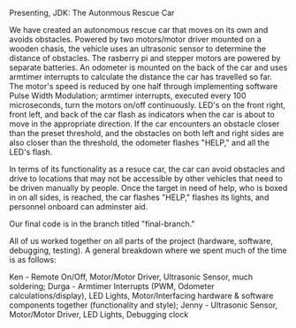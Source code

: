 Presenting, JDK: The Autonmous Rescue Car

We have created an autonomous rescue car that moves on its own and avoids obstacles. Powered by two motors/motor driver mounted on a wooden chasis, the vehicle uses an ultrasonic sensor to determine the distance of obstacles. The rasberry pi and stepper motors are powered by separate batteries. An odometer is mounted on the back of the car and uses armtimer interrupts to calculate the distance the car has travelled so far. The motor's speed is reduced by one half through implementing software Pulse Width Modulation; armtimer interrupts, executed every 100 microseconds, turn the motors on/off continuously. LED's on the front right, front left, and back of the car flash as indicators when the car is about to move in the appropriate direction. If the car encounters an obstacle closer than the preset threshold, and the obstacles on both left and right sides are also closer than the threshold, the odometer flashes "HELP," and all the LED's flash.

In terms of its functionality as a resuce car, the car can avoid obstacles and drive to locations that may not be accessible by other vehicles that need to be driven manually by people. Once the target in need of help, who is boxed in on all sides, is reached, the car flashes "HELP," flashes its lights, and personnel onboard can adminster aid.

Our final code is in the branch titled "final-branch." 

All of us worked together on all parts of the project (hardware, software, debugging, testing). 
A general breakdown where we spent much of the time is as follows:

Ken - Remote On/Off, Motor/Motor Driver, Ultrasonic Sensor, much soldering;
Durga - Armtimer Interrupts (PWM, Odometer calculations/display), LED Lights, Motor/Interfacing hardware & software components together (functionality and style);
Jenny - Ultrasonic Sensor, Motor/Motor Driver, LED Lights, Debugging clock


